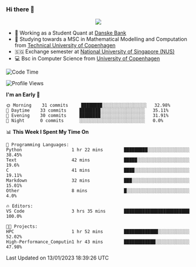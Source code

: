 ### Hi there 👋

<p align="center">
  <img src="https://media4.giphy.com/media/3ohzdKy5Z8TChSDuiA/giphy.gif?cid=ecf05e47r69cojk56gup9q8mep9liy48s94dn2uxsfh6fv39&rid=giphy.gif&ct=g" />
</p>

* 🏦 Working as a Student Quant at [Danske Bank](https://danskebank.dk)
* 🧮 Studying towards a MSC in Mathematical Modelling and Computation from [Technical University of Copenhagen](https://www.dtu.dk)
* 🇸🇬 Exchange semester at [National University of Singapore (NUS)](https://www.nus.edu.sg)
* 💻 Bsc in Computer Science from [University of Copenhagen](https://www.ku.dk/english/)


<!--START_SECTION:waka-->
![Code Time](http://img.shields.io/badge/Code%20Time-82%20hrs%2052%20mins-blue)

![Profile Views](http://img.shields.io/badge/Profile%20Views-0-blue)

**I'm an Early 🐤** 

```text
🌞 Morning    31 commits     ████████░░░░░░░░░░░░░░░░░   32.98% 
🌆 Daytime    33 commits     ████████░░░░░░░░░░░░░░░░░   35.11% 
🌃 Evening    30 commits     ████████░░░░░░░░░░░░░░░░░   31.91% 
🌙 Night      0 commits      ░░░░░░░░░░░░░░░░░░░░░░░░░   0.0%

```


📊 **This Week I Spent My Time On** 

```text
💬 Programming Languages: 
Python                   1 hr 22 mins        █████████░░░░░░░░░░░░░░░░   38.45% 
Text                     42 mins             █████░░░░░░░░░░░░░░░░░░░░   19.6% 
C                        41 mins             ████░░░░░░░░░░░░░░░░░░░░░   19.11% 
Markdown                 32 mins             ███░░░░░░░░░░░░░░░░░░░░░░   15.01% 
Other                    8 mins              █░░░░░░░░░░░░░░░░░░░░░░░░   4.0%

🔥 Editors: 
VS Code                  3 hrs 35 mins       █████████████████████████   100.0%

🐱‍💻 Projects: 
HPC                      1 hr 52 mins        █████████████░░░░░░░░░░░░   52.02% 
High-Performance_Computin1 hr 43 mins        ████████████░░░░░░░░░░░░░   47.98%

```


 Last Updated on 13/01/2023 18:39:26 UTC
<!--END_SECTION:waka-->
